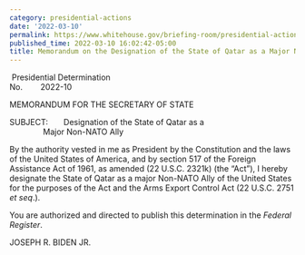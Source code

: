 ```yaml
---
category: presidential-actions
date: '2022-03-10'
permalink: https://www.whitehouse.gov/briefing-room/presidential-actions/2022/03/10/memorandum-on-the-designation-of-the-state-of-qatar-as-a-major-non-nato-ally/
published_time: 2022-03-10 16:02:42-05:00
title: Memorandum on the Designation of the State of Qatar as a Major Non-NATO Ally
---
```

 
 Presidential Determination  
No.        2022-10

MEMORANDUM FOR THE SECRETARY OF STATE  
  
SUBJECT:       Designation of the State of Qatar as a  
               Major Non-NATO Ally   

By the authority vested in me as President by the Constitution and the
laws of the United States of America, and by section 517 of the Foreign
Assistance Act of 1961, as amended (22 U.S.C. 2321k) (the “Act”), I
hereby designate the State of Qatar as a major Non-NATO Ally of the
United States for the purposes of the Act and the Arms Export Control
Act (22 U.S.C. 2751 *et seq*.).   
  
You are authorized and directed to publish this determination in the
*Federal Register*. 

JOSEPH R. BIDEN JR.

